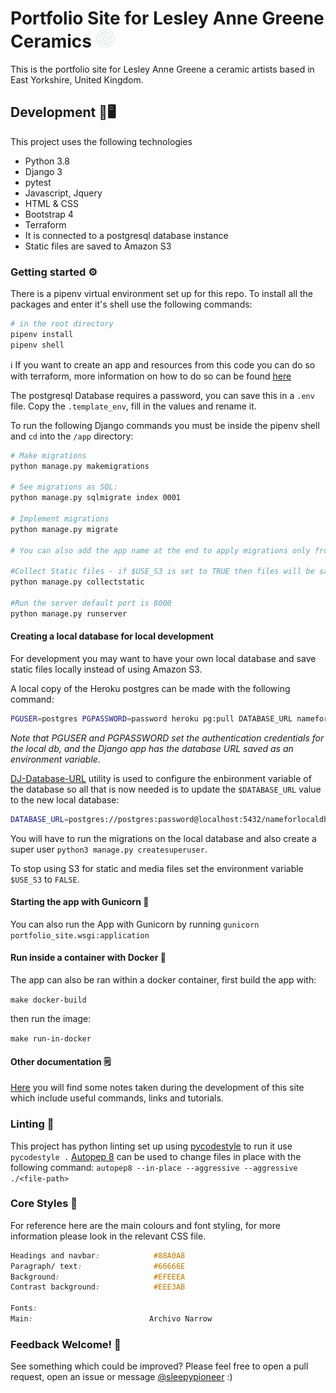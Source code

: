 # Portfolio Site for Lesley Anne Greene Ceramics <img src="docs/images/PottersMark_cyan.png" width="30" alt-text="potters mark of Lesley Anne Greene">

This is the portfolio site for Lesley Anne Greene a ceramic artists based in East Yorkshire, United Kingdom.


## Development 🐍🖥️

This project uses the following technologies

* Python 3.8
* Django 3
* pytest
* Javascript, Jquery
* HTML & CSS
* Bootstrap 4
* Terraform
* It is connected to a postgresql database instance
* Static files are saved to Amazon S3


### Getting started ⚙️

There is a pipenv virtual environment set up for this repo. To install all the packages and enter it's shell use the following commands:

``` sh 
# in the root directory
pipenv install
pipenv shell
```

ℹ️ If you want to create an app and resources from this code you can do so with terraform, more information on how to do so can be found [here](../terraform/READMe.md)

The postgresql Database requires a password, you can save this in a `.env` file. Copy the `.template_env`, fill in the values and rename it.

To run the following Django commands you must be inside the pipenv shell and `cd` into the `/app` directory:

``` sh
# Make migrations
python manage.py makemigrations

# See migrations as SQL:
python manage.py sqlmigrate index 0001

# Implement migrations
python manage.py migrate

# You can also add the app name at the end to apply migrations only from that app.

#Collect Static files - if $USE_S3 is set to TRUE then files will be saved to S3 Bucket
python manage.py collectstatic

#Run the server default port is 8000
python manage.py runserver
```

#### Creating a local database for local development

For development you may want to have your own local database and save static files locally instead of using Amazon S3.

A local copy of the Heroku postgres can be made with the following command:

``` sh
PGUSER=postgres PGPASSWORD=password heroku pg:pull DATABASE_URL nameforlocaldb
```

*Note that PGUSER and PGPASSWORD set the authentication credentials for the local db, and the Django app has the database URL saved as an environment variable.*

[DJ-Database-URL](https://github.com/kennethreitz/dj-database-url) utility is used to configure the enbironment variable of the database so all that is now needed is to update the `$DATABASE_URL` value to the new local database:

``` sh
DATABASE_URL=postgres://postgres:password@localhost:5432/nameforlocaldb
```
You will have to run the migrations on the local database and also create a super user `python3 manage.py createsuperuser`.


To stop using S3 for static and media files set the environment variable `$USE_S3` to `FALSE`. 


#### Starting the app with Gunicorn 🦄

You can also run the App with Gunicorn by running  `gunicorn portfolio_site.wsgi:application`


#### Run inside a container with Docker 🐋

The app can also be ran within a docker container, first build the app with:

`make docker-build`

then run the image:

`make run-in-docker`

#### Other documentation 🗒️

[Here](docs/development_notes.md) you will find some notes taken during the development of this site which include useful commands, links and tutorials.


### Linting 🚩

This project has python linting set up using [pycodestyle]() to run it use `pycodestyle .` [Autopep 8]() can be used to change files in place with the following command: `autopep8 --in-place --aggressive --aggressive ./<file-path>`


### Core Styles 🎨

For reference here are the main colours and font styling, for more information please look in the relevant CSS file.

``` css
Headings and navbar:            #88A0A8
Paragraph/ text:                #66666E
Background:                     #EFEEEA
Contrast background:            #EEE3AB

Fonts:
Main:                          Archivo Narrow

```

### Feedback Welcome! 📨

See something which could be improved? Please feel free to open a pull request, open an issue or message [@sleepypioneer](https://github.com/sleepypioneer) :)